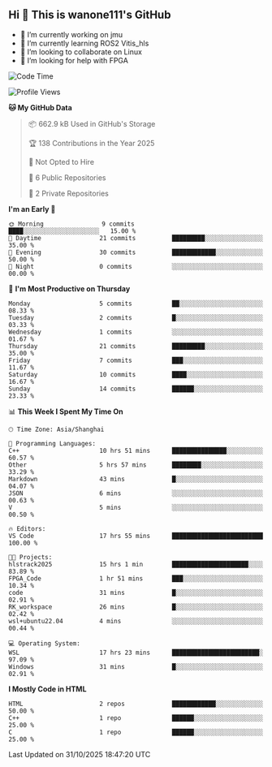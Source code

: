 ## Hi  👋 This is wanone111's GitHub

- 🔭 I’m currently working on jmu
- 🌱 I’m currently learning ROS2 Vitis_hls
- 👯 I’m looking to collaborate on Linux
- 🤔 I’m looking for help with FPGA
<!--
**wanone111/wanone111** is a ✨ _special_ ✨ repository because its `README.md` (this file) appears on your GitHub profile.

Here are some ideas to get you started:

- 🔭 I’m currently working on jmu
- 🌱 I’m currently learning ...
- 👯 I’m looking to collaborate on ...
- 🤔 I’m looking for help with ...
- 💬 Ask me about ...
- 📫 How to reach me: ...
- 😄 Pronouns: ...
- ⚡ Fun fact: ...
-->



<!--START_SECTION:waka-->
![Code Time](http://img.shields.io/badge/Code%20Time-95%20hrs%2038%20mins-blue)

![Profile Views](http://img.shields.io/badge/Profile%20Views-0-blue)

**🐱 My GitHub Data** 

> 📦 662.9 kB Used in GitHub's Storage 
 > 
> 🏆 138 Contributions in the Year 2025
 > 
> 🚫 Not Opted to Hire
 > 
> 📜 6 Public Repositories 
 > 
> 🔑 2 Private Repositories 
 > 
**I'm an Early 🐤** 

```text
🌞 Morning                9 commits           ████░░░░░░░░░░░░░░░░░░░░░   15.00 % 
🌆 Daytime                21 commits          █████████░░░░░░░░░░░░░░░░   35.00 % 
🌃 Evening                30 commits          ████████████░░░░░░░░░░░░░   50.00 % 
🌙 Night                  0 commits           ░░░░░░░░░░░░░░░░░░░░░░░░░   00.00 % 
```
📅 **I'm Most Productive on Thursday** 

```text
Monday                   5 commits           ██░░░░░░░░░░░░░░░░░░░░░░░   08.33 % 
Tuesday                  2 commits           █░░░░░░░░░░░░░░░░░░░░░░░░   03.33 % 
Wednesday                1 commits           ░░░░░░░░░░░░░░░░░░░░░░░░░   01.67 % 
Thursday                 21 commits          █████████░░░░░░░░░░░░░░░░   35.00 % 
Friday                   7 commits           ███░░░░░░░░░░░░░░░░░░░░░░   11.67 % 
Saturday                 10 commits          ████░░░░░░░░░░░░░░░░░░░░░   16.67 % 
Sunday                   14 commits          ██████░░░░░░░░░░░░░░░░░░░   23.33 % 
```


📊 **This Week I Spent My Time On** 

```text
🕑︎ Time Zone: Asia/Shanghai

💬 Programming Languages: 
C++                      10 hrs 51 mins      ███████████████░░░░░░░░░░   60.57 % 
Other                    5 hrs 57 mins       ████████░░░░░░░░░░░░░░░░░   33.29 % 
Markdown                 43 mins             █░░░░░░░░░░░░░░░░░░░░░░░░   04.07 % 
JSON                     6 mins              ░░░░░░░░░░░░░░░░░░░░░░░░░   00.63 % 
V                        5 mins              ░░░░░░░░░░░░░░░░░░░░░░░░░   00.50 % 

🔥 Editors: 
VS Code                  17 hrs 55 mins      █████████████████████████   100.00 % 

🐱‍💻 Projects: 
hlstrack2025             15 hrs 1 min        █████████████████████░░░░   83.89 % 
FPGA_Code                1 hr 51 mins        ███░░░░░░░░░░░░░░░░░░░░░░   10.34 % 
code                     31 mins             █░░░░░░░░░░░░░░░░░░░░░░░░   02.91 % 
RK_workspace             26 mins             █░░░░░░░░░░░░░░░░░░░░░░░░   02.42 % 
wsl+ubuntu22.04          4 mins              ░░░░░░░░░░░░░░░░░░░░░░░░░   00.44 % 

💻 Operating System: 
WSL                      17 hrs 23 mins      ████████████████████████░   97.09 % 
Windows                  31 mins             █░░░░░░░░░░░░░░░░░░░░░░░░   02.91 % 
```

**I Mostly Code in HTML** 

```text
HTML                     2 repos             ████████████░░░░░░░░░░░░░   50.00 % 
C++                      1 repo              ██████░░░░░░░░░░░░░░░░░░░   25.00 % 
C                        1 repo              ██████░░░░░░░░░░░░░░░░░░░   25.00 % 
```




 Last Updated on 31/10/2025 18:47:20 UTC
<!--END_SECTION:waka-->

